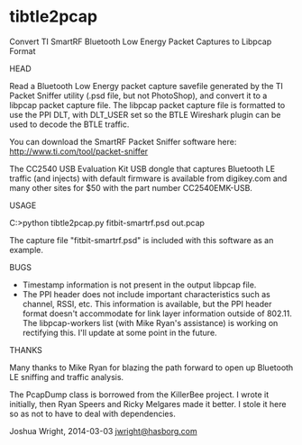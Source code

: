 tibtle2pcap
===========

Convert TI SmartRF Bluetooth Low Energy Packet Captures to Libpcap Format

HEAD

Read a Bluetooth Low Energy packet capture savefile generated by
the TI Packet Sniffer utility (.psd file, but not PhotoShop), and convert it
to a libpcap packet capture file.  The libpcap packet capture file is formatted
to use the PPI DLT, with DLT_USER set so the BTLE Wireshark plugin can be used
to decode the BTLE traffic.

You can download the SmartRF Packet Sniffer software here:
   http://www.ti.com/tool/packet-sniffer

The CC2540 USB Evaluation Kit USB dongle that captures Bluetooth LE
traffic (and injects) with default firmware is available from digikey.com
and many other sites for $50 with the part number CC2540EMK-USB.


USAGE

C:\>python tibtle2pcap.py fitbit-smartrf.psd out.pcap

The capture file "fitbit-smartrf.psd" is included with this software as an example.


BUGS

+ Timestamp information is not present in the output libpcap file.
+ The PPI header does not include important characteristics such as channel,
  RSSI, etc.  This information is available, but the PPI header format doesn't
  accommodate for link layer information outside of 802.11.  The libpcap-workers
  list (with Mike Ryan's assistance) is working on rectifying this.  I'll update
  at some point in the future.


THANKS

Many thanks to Mike Ryan for blazing the path forward to open up Bluetooth LE
sniffing and traffic analysis.

The PcapDump class is borrowed from the KillerBee project. I wrote it
initially, then Ryan Speers and Ricky Melgares made it better.  I stole it here
so as not to have to deal with dependencies.


Joshua Wright, 2014-03-03 
jwright@hasborg.com
